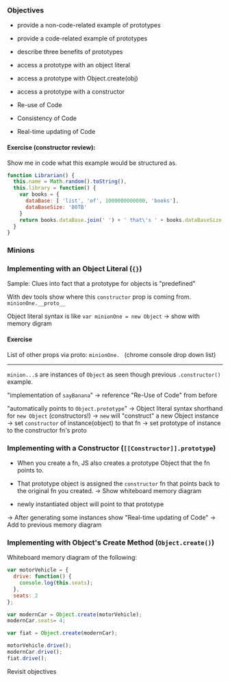 ### Objectives
- provide a non-code-related example of prototypes
- provide a code-related example of prototypes
- describe three benefits of prototypes
- access a prototype with an object literal
- access a prototype with Object.create(obj)
- access a prototype with a constructor

- Re-use of Code
- Consistency of Code
- Real-time updating of Code


#### Exercise (constructor review):
Show me in code what this example would be structured as.

```js
function Librarian() {
  this.name = Math.random().toString(),
  this.library = function() {
    var books = {
      dataBase: [ 'list', 'of', 1000000000000, 'books'],
      dataBaseSize: '80TB'
    }
    return books.dataBase.join(' ') + ' that\'s ' + books.dataBaseSize;
  }
}
```

### Minions
### Implementing with an Object Literal (`{}`)
Sample: Clues into fact that a prototype for objects is "predefined"

With dev tools show where this `constructor` prop is coming from. `minionOne.__proto__`

Object literal syntax is like `var minionOne = new Object`
-> show with memory digram

#### Exercise
List of other props via proto: `minionOne. ` (chrome console drop down list)

***

`minion...`s are instances of `Object` as seen though previous `.constructor()` example.

"implementation of `sayBanana`"
-> reference "Re-Use of Code" from before

"automatically points to `Object.prototype`"
-> Object literal syntax shorthand for `new Object` (constructors!)
-> `new` will "construct" a new Object instance
  -> set `constructor` of instance(object) to that fn
  -> set prototype of instance to the constructor fn's proto


### Implementing with a Constructor (`[[Constructor]].prototype`)
- When you create a fn, JS also creates a prototype Object that the fn points to.

- That prototype object is assigned the `constructor` fn that points back to the original fn you created.
-> Show whiteboard memory diagram

- newly instantiated object will point to that prototype

-> After generating some instances show "Real-time updating of Code"
-> Add to previous memory diagram

### Implementing with Object's Create Method (`Object.create()`)

Whiteboard memory diagram of the following:

```js
var motorVehicle = {
  drive: function() {
    console.log(this.seats);
  },
  seats: 2
};

var modernCar = Object.create(motorVehicle);
modernCar.seats= 4;

var fiat = Object.create(modernCar);

motorVehicle.drive();
modernCar.drive();
fiat.drive();
```



Revisit objectives
